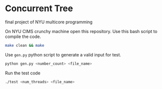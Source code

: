 # Concurrent Tree
final project of NYU multicore programming

On NYU CIMS crunchy machine open this repository. Use this bash script to compile the code.

```bash
make clean && make
```

Use `gen.py` python script to generate a valid input for test.

```bash
python gen.py <number_count> <file_name>
```

Run the test code

```bash
./test <num_threads> <file_name>
```
